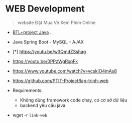# WEB Development
> website Đặt Mua Vé Xem Phim Online
  * [BTL+project Java](https://www.youtube.com/watch?v=WKL0jsNrFzY&list=PL8JRkLx_73-KoDilxKX-DT5it1xlhj5f-) .
  *  Java Spring Boot - MySQL - AJAX
  * [*] https://youtu.be/w3QmdZSshag
  * https://youtu.be/0PPzWgRxpFk
  * https://www.youtube.com/watch?v=vcskIO4mAs8

  * https://github.com/PTIT-Project/lap-trinh-web

- Requirements:
  * Không dùng framework code chay, có cơ sở dữ liệu
  * backend yêu cầu java

- wget -r `link-web`


